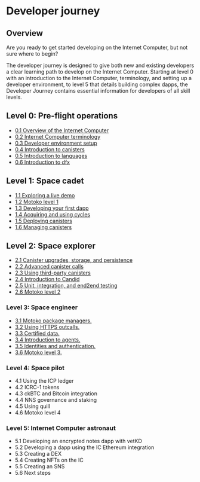 # Developer journey

## Overview

Are you ready to get started developing on the Internet Computer, but not sure where to begin? 

The developer journey is designed to give both new and existing developers a clear learning path to develop on the Internet Computer. Starting at level 0 with an introduction to the Internet Computer, terminology, and setting up a developer environment, to level 5 that details building complex dapps, the Developer Journey contains essential information for developers of all skill levels. 


## Level 0: Pre-flight operations

- [0.1 Overview of the Internet Computer](level-0/01-ic-overview.md)
- [0.2 Internet Computer terminology](level-0/02-ic-terms.md)
- [0.3 Developer environment setup](level-0/03-dev-env.md)
- [0.4 Introduction to canisters](level-0/04-intro-canisters.md)
- [0.5 Introduction to languages](level-0/05-intro-languages.md)
- [0.6 Introduction to dfx](level-0/06-intro-dfx.md)

## Level 1: Space cadet

- [1.1 Exploring a live demo](level-1/1.1-live-demo.md)
- [1.2 Motoko level 1](level-1/1.2-motoko-lvl1.md)
- [1.3 Developing your first dapp](level-1/1.3-first-dapp.md)
- [1.4 Acquiring and using cycles](level-1/1.4-using-cycles.md)
- [1.5 Deploying canisters](level-1/1.5-deploying-canisters.md)
- [1.6 Managing canisters](level-1/1.6-managing-canisters.md)


## Level 2: Space explorer

- [2.1 Canister upgrades, storage, and persistence](level-2/2.1-storage-persistence.md)
- [2.2 Advanced canister calls](level-2/2.2-advanced-canister-calls.md)
- [2.3 Using third-party canisters](level-2/2.3-third-party-canisters.md)
- [2.4 Introduction to Candid](level-2/2.4-intro-candid.md)
- [2.5 Unit, integration, and end2end testing](level-2/2.5-unit-testing.md)
- [2.6 Motoko level 2](level-2/2.6-motoko-lvl2.md)

### Level 3: Space engineer 

- [3.1 Motoko package managers.](level-3/3.1-package-managers.md)
- [3.2 Using HTTPS outcalls.](level-3/3.2-https-outcalls.md)
- [3.3 Certified data.](level-3/3.3-certified-data.md)
- [3.4 Introduction to agents.](level-3/3.4-intro-to-agents.md)
- [3.5 Identities and authentication.](level-3/3.5-identities-and-auth.md)
- [3.6 Motoko level 3.](level-3/3.6-motoko-lvl3.md)

### Level 4: Space pilot

- 4.1 Using the ICP ledger
- 4.2 ICRC-1 tokens
- 4.3 ckBTC and Bitcoin integration
- 4.4 NNS governance and staking
- 4.5 Using quill
- 4.6 Motoko level 4

### Level 5: Internet Computer astronaut 

- 5.1 Developing an encrypted notes dapp with vetKD
- 5.2 Developing a dapp using the IC Ethereum integration
- 5.3 Creating a DEX
- 5.4 Creating NFTs on the IC
- 5.5 Creating an SNS
- 5.6 Next steps
